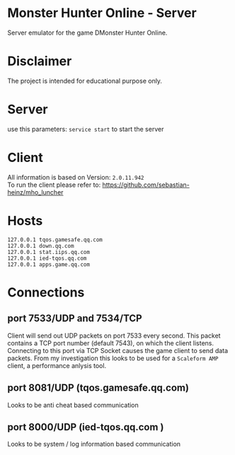 ﻿Monster Hunter Online - Server
===
Server emulator for the game DMonster Hunter Online.

# Disclaimer
The project is intended for educational purpose only.

# Server
use this parameters: `service start` to start the server

# Client
All information is based on Version: `2.0.11.942`  
To run the client please refer to:
https://github.com/sebastian-heinz/mho_luncher

# Hosts
```
127.0.0.1 tqos.gamesafe.qq.com
127.0.0.1 down.qq.com
127.0.0.1 stat.iips.qq.com
127.0.0.1 ied-tqos.qq.com
127.0.0.1 apps.game.qq.com
```

# Connections
## port 7533/UDP and 7534/TCP
Client will send out UDP packets on port 7533 every second.
This packet contains a TCP port number (default 7543), on which the client listens.
Connecting to this port via TCP Socket causes the game client to send data packets.
From my investigation this looks to be used for a `Scaleform AMP` client, a performance anlysis tool.

## port 8081/UDP (tqos.gamesafe.qq.com)
Looks to be anti cheat based communication

## port 8000/UDP (ied-tqos.qq.com )
Looks to be system / log information based communication
